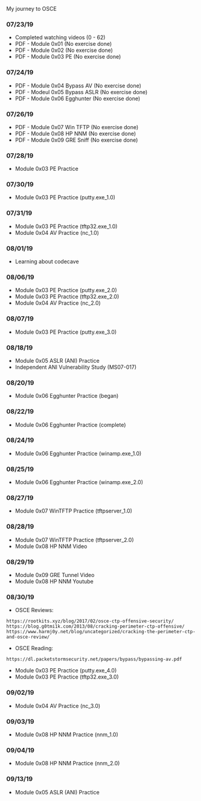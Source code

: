 My journey to OSCE

### 07/23/19
* Completed watching videos (0 - 62)
* PDF - Module 0x01 (No exercise done)
* PDF - Module 0x02 (No exercise done)
* PDF - Module 0x03 PE (No exercise done)

### 07/24/19
* PDF - Module 0x04 Bypass AV (No exercise done)
* PDF - Modeul 0x05 Bypass ASLR (No exercise done)
* PDF - Module 0x06 Egghunter (No exercise done)

### 07/26/19
* PDF - Module 0x07 Win TFTP (No exercise done)
* PDF - Module 0x08 HP NNM (No exercise done)
* PDF - Module 0x09 GRE Sniff (No exercise done)

### 07/28/19
* Module 0x03 PE Practice

### 07/30/19
* Module 0x03 PE Practice (putty.exe_1.0)

### 07/31/19
* Module 0x03 PE Practice (tftp32.exe_1.0)
* Module 0x04 AV Practice (nc_1.0)

### 08/01/19
* Learning about codecave

### 08/06/19
* Module 0x03 PE Practice (putty.exe_2.0)
* Module 0x03 PE Practice (tftp32.exe_2.0)
* Module 0x04 AV Practice (nc_2.0)

### 08/07/19
* Module 0x03 PE Practice (putty.exe_3.0)

### 08/18/19
* Module 0x05 ASLR (ANI) Practice
* Independent ANI Vulnerability Study (MS07-017)

### 08/20/19
* Module 0x06 Egghunter Practice (began)

### 08/22/19
* Module 0x06 Egghunter Practice (complete)

### 08/24/19
* Module 0x06 Egghunter Practice (winamp.exe_1.0)

### 08/25/19
* Module 0x06 Egghunter Practice (winamp.exe_2.0)

### 08/27/19
* Module 0x07 WinTFTP Practice (tftpserver_1.0)

### 08/28/19
* Module 0x07 WinTFTP Practice (tftpserver_2.0)
* Module 0x08 HP NNM Video

### 08/29/19
* Module 0x09 GRE Tunnel Video
* Module 0x08 HP NNM Youtube

### 08/30/19
* OSCE Reviews: 
```
https://rootkits.xyz/blog/2017/02/osce-ctp-offensive-security/
https://blog.g0tmi1k.com/2013/08/cracking-perimeter-ctp-offensive/
https://www.harmj0y.net/blog/uncategorized/cracking-the-perimeter-ctp-and-osce-review/
```
* OSCE Reading:
```
https://dl.packetstormsecurity.net/papers/bypass/bypassing-av.pdf
```
* Module 0x03 PE Practice (putty.exe_4.0)
* Module 0x03 PE Practice (tftp32.exe_3.0)

### 09/02/19
* Module 0x04 AV Practice (nc_3.0)

### 09/03/19
* Module 0x08 HP NNM Practice (nnm_1.0)

### 09/04/19
* Module 0x08 HP NNM Practice (nnm_2.0)

### 09/13/19
* Module 0x05 ASLR (ANI) Practice 
